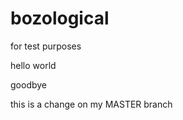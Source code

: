 bozological
===========

for test purposes

hello world

goodbye

this is a change on my MASTER branch